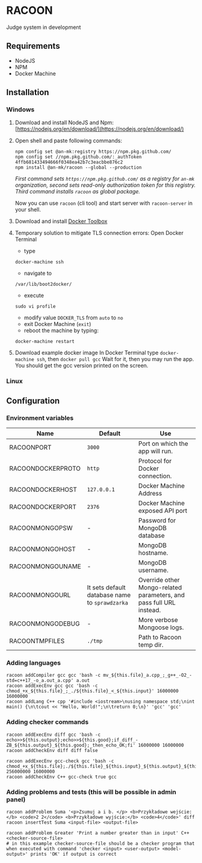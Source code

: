 # RACOON

Judge system in development

## Requirements
- NodeJS
- NPM
- Docker Machine

## Installation

### Windows
1. Download and install NodeJS and Npm: [https://nodejs.org/en/download/](https://nodejs.org/en/download/)
2. Open shell and paste following commands:

   ```
   npm config set @an-mk:registry https://npm.pkg.github.com/
   npm config set //npm.pkg.github.com/:_authToken    4ffb681433494666f0348ea42b7c3eacbbe876c2
   npm install @an-mk/racoon --global --production
   ```
   _First command sets `https://npm.pkg.github.com/` as a registry for `an-mk` organization, second sets read-only authorization token for this registry. Third command installs `racoon` as global package._

   Now you can use `racoon` (cli tool) and start server with `racoon-server` in your shell.

3. Download and install [Docker Toolbox](https://github.com/docker/toolbox/releases "Docker Toolbox")
4. Temporary solution to mitigate TLS connection errors:
Open Docker Terminal
    - type
    ```
	docker-machine ssh
	```
    - navigate to
	```
	/var/lib/boot2docker/
	```
	- execute
	```
	sudo vi profile
	```
	- modify value `DOCKER_TLS` from `auto` to `no`
	- exit Docker Machine (`exit`)
	- reboot the machine by typing:
	```
	docker-machine restart
	```
5. Download example docker image
In Docker Terminal type `docker-machine ssh`, then `docker pull gcc`
Wait for it, then you may run the app.
You should get the gcc version printed on the screen.
### Linux

## Configuration

### Environment variables
Name | Default | Use
--- | --- | ---
RACOONPORT | `3000` | Port on which the app will run.
RACOONDOCKERPROTO | `http` | Protocol for Docker connection.
RACOONDOCKERHOST | `127.0.0.1` | Docker Machine Address
RACOONDOCKERPORT | `2376` | Docker Machine exposed API port
RACOONMONGOPSW | - | Password for MongoDB database
RACOONMONGOHOST | - | MongoDB hostname.
RACOONMONGOUNAME | - | MongoDB username.
RACOONMONGOURL | It sets default database name to `sprawdzarka` | Override other Mongo-related parameters, and pass full URL instead.
RACOONMONGODEBUG | - | More verbose Mongoose logs.
RACOONTMPFILES | `./tmp` | Path to Racoon temp dir.

### Adding languages

```
racoon addCompiler gcc gcc 'bash -c mv_${this.file}_a.cpp_;_g++_-O2_-std=c++17_-o_a.out_a.cpp' a.out
racoon addExecEnv gcc gcc 'bash -c chmod_+x_${this.file}_;_./${this.file}_<_${this.input}' 16000000 16000000
racoon addLang C++ cpp '#include <iostream>\nusing namespace std;\nint main() {\n\tcout << "Hello, World!";\n\treturn 0;\n}' 'gcc' 'gcc'
```

### Adding checker commands
```
racoon addExecEnv diff gcc 'bash -c echo>>${this.output};echo>>${this.good};if_diff_-ZB_${this.output}_${this.good};_then_echo_OK;fi' 16000000 16000000
racoon addCheckEnv diff diff false

racoon addExecEnv gcc-check gcc 'bash -c chmod_+x_${this.file};./${this.file}_${this.input}_${this.output}_${this.good}' 256000000 16000000
racoon addCheckEnv C++ gcc-check true gcc
```

### Adding problems and tests (this will be possible in admin panel)

```
racoon addProblem Suma '<p>Zsumuj a i b. </p> <b>Przykładowe wejście:</b> <code>2 2</code> <b>Przykładowe wyjście:</b> <code>4</code>' diff
racoon insertTest Suma <input-file> <output-file>

racoon addProblem Greater 'Print a number greater than in input' C++ <checker-source-file>
# in this example checker-source-file should be a checker program that when executed with command 'checker <input> <user-output> <model-output>' prints 'OK' if output is correct
```